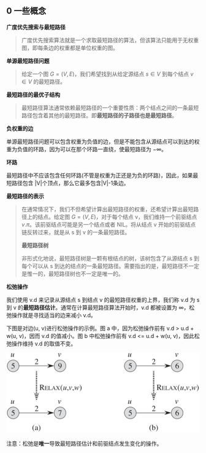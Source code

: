 ## 0 一些概念

**广度优先搜索与最短路径**

> 广度优先搜索算法就是一个求取最短路径的算法，但该算法只能用于无权重图，即每条边的权重都是单位权重的图。

**单源最短路径问题**

> 给定一个图 $G=(V, E)$，我们希望找到从给定源结点 $s \in V$ 到每个结点 $v \in V$ 的最短路径。

**最短路径的最优子结构**

> 最短路径算法通常依赖最短路径的一个重要性质：两个结点之间的一条最短路径包含着其他的最短路径。即**最短路径的子路径也是最短路径**。

**负权重的边**

单源最短路径问题可以包含权重为负值的边，但是不能包含从源结点可以到达的权重为负值的环路，因为可以在那个环路一直绕，使最短路径为 $-\infty$。

**环路**

最短路径中不应该包含任何环路(不管是权重为正还是为负的环路)，因此，如果最短路径包含 |V|个顶点，那么它最多包含|V|-1条边。

**最短路径的表示**

> 在通常情况下，我们不但希望计算出最短路径的权重，还希望计算出最短路径上的结点。给定图 $G=(V, E)$，对于每个结点 v，我们维持一个前驱结点 $v.\pi$。该前驱结点可能是另一个结点或者 NIL。将从结点 v 开始的前驱结点链反转过来，就是从 s 到 v 的一条最短路径。
>
> **最短路径树**
>
> 非形式化地说，最短路径树是一颗有根结点的树，该树包含了从源结点 s 到每个可以从 s 到达的结点的一条最短路径。需要指出的是，最短路径不一定是惟一的，最短路径树也不一定是唯一的。

**松弛操作**

我们使用 v.d 来记录从源结点 s 到结点 v 的最短路径权重的上界，我们称 v.d 为 s 到 v 的**最短路径估计**。通常在计算最短路径算法开始时，v.d 都被设置为 $\infty$，松弛操作就是寻找适当的边来减小 v.d。

下图是对边(u, v)进行松弛操作的示例。图 a 中，因为松弛操作前有 v.d > u.d + w(u, v)，因而 v.d 的值减小。图 b 中松弛操作前有 v.d <= u.d + w(u, v)，因此松弛操作维持 v.d 的取值不变。

![PathWeightRelax](../static/image/PathWeightRelax.png)

注意：松弛是**唯一**导致最短路径估计和前驱结点发生变化的操作。